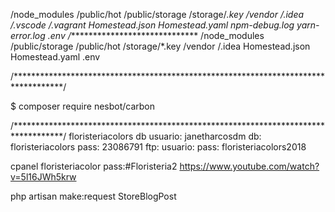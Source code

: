 /node_modules
/public/hot
/public/storage
/storage/*.key
/vendor
/.idea
/.vscode
/.vagrant
Homestead.json
Homestead.yaml
npm-debug.log
yarn-error.log
.env
/******************************
/node_modules
/public/storage
/public/hot
/storage/*.key
/vendor
/.idea
Homestead.json
Homestead.yaml
.env

/***********************************************************************************/

	
$ composer require nesbot/carbon



/***********************************************************************************/
floristeriacolors db
usuario: janetharcosdm
db: floristeriacolors
pass: 23086791
ftp:
usuario: 
pass: floristeriacolors2018

cpanel
floristeriacolor
pass:#Floristeria2
https://www.youtube.com/watch?v=5l16JWh5krw

php artisan make:request StoreBlogPost
